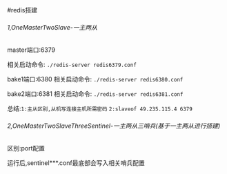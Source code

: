 #redis搭建


###### 1,OneMasterTwoSlave-一主两从

master端口:6379

相关启动命令:
`./redis-server redis6379.conf`

bake1端口:6380
相关启动命令:
`./redis-server redis6380.conf`

bake2端口:6381
相关启动命令:
`./redis-server redis6381.conf`

总结:`1:主从区别,从机写连接主机所需密码`
    `2:slaveof 49.235.115.4 6379`

###### 2,OneMasterTwoSlaveThreeSentinel-一主两从三哨兵(基于一主两从进行搭建)

区别:port配置

运行后,sentinel***.conf最底部会写入相关哨兵配置